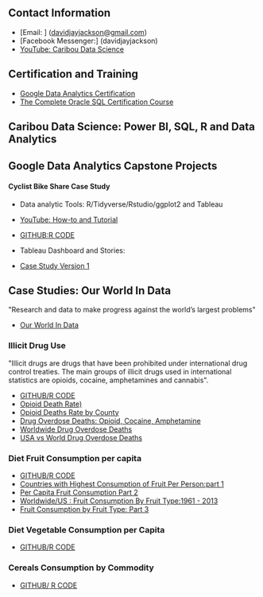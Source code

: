 
## Contact Information

* [Email: ] (davidjayjackson@gmail.com)
* [Facebook Messenger:] (davidjayjackson)
* [YouTube: Caribou Data Science ](https://www.youtube.com/c/CaribouDataScience)


## Certification and Training
* [Google Data Analytics Certification](https://coursera.org/share/51f7d8d0b0e6ccd7557cce8531f56843)
* [The Complete Oracle SQL Certification Course](https://www.udemy.com/certificate/UC-e1affe0d-490b-41f9-b716-cff895cf483d/)


## Caribou Data Science: Power BI, SQL, R and Data Analytics

## Google Data Analytics Capstone Projects
#### Cyclist Bike Share Case Study
* Data analytic Tools: R/Tidyverse/Rstudio/ggplot2 and Tableau
* [YouTube: How-to and Tutorial](https://youtube.com/playlist?list=PLnBliEe9L853Rrts3QKXzf-RL49uuTa57)

* [GITHUB:R CODE](https://GITHUB.com/davidjayjackson/CyclisticBikeShare)
* Tableau Dashboard and Stories: 
* [Case Study Version 1](https://public.tableau.com/views/Book1CyclisticBikeShare/StoryCyclisticBikeShare?:language=en-US&:display_count=n&:origin=viz_share_link)

## Case Studies: Our World In Data
"Research and data to make progress against the world’s largest problems"

* [Our World In Data](http://ourworldindata.org)

### Illicit Drug Use

"Illicit  drugs are drugs that have been prohibited 
under international drug control treaties.
The main groups of illicit drugs used in international 
statistics are opioids, cocaine, amphetamines and cannabis". 


* [GITHUB/R CODE](https://GITHUB.com/davidjayjackson/OWID-illicit-drug-use)
* [Opioid Death Rate)](https://youtu.be/FI31CCphZOQ)
* [Opioid Deaths Rate by County](https://youtu.be/Z94HPYyD1oo)
* [Drug Overdose Deaths: Opioid, Cocaine, Amphetamine](https://youtu.be/_Q8fBs9_klQ)
* [Worldwide Drug Overdose Deaths](https://youtu.be/xx_5AjIwESo)
* [USA vs World Drug Overdose Deaths](https://youtu.be/1d6cijaXbBY)

### Diet Fruit Consumption per capita

* [GITHUB/R CODE](https://GITHUB.com/davidjayjackson/OWID-diet-fruit-per-capita)
* [Countries with Highest Consumption of Fruit Per Person:part 1](https://youtu.be/LPlFnHRV2Hs)
* [Per Capita Fruit Consumption Part 2](https://youtu.be/-cf-29MyPo8)
* [Worldwide/US : Fruit Consumption By Fruit Type:1961 - 2013](https://youtu.be/TDSDgTl2igc)
* [Fruit Consumption by Fruit Type: Part 3](https://youtu.be/KAvyEWe2N6Y)


### Diet Vegetable Consumption per Capita

* [GITHUB/R CODE](https://GITHUB.com/davidjayjackson/OWID-diet-vegetable-per-capita)

### Cereals Consumption by Commodity

* [GITHUB/ R CODE](https://GITHUB.com/davidjayjackson/OWID-cereals-by-commodity)
